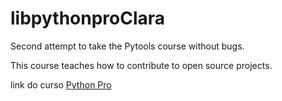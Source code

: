 # libpythonproClara
Second attempt to take the Pytools course without bugs. 

This course teaches how to contribute to open source projects.

link do curso [Python Pro](https://pythonpro.com.br/)